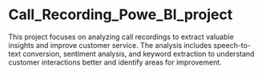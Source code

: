 # Call_Recording_Powe_BI_project
This project focuses on analyzing call recordings to extract valuable insights and improve customer service. The analysis includes speech-to-text conversion, sentiment analysis, and keyword extraction to understand customer interactions better and identify areas for improvement.
